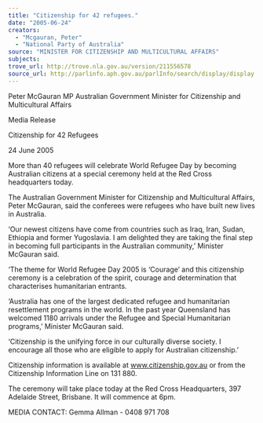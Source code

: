```yaml
---
title: "Citizenship for 42 refugees."
date: "2005-06-24"
creators:
  - "Mcgauran, Peter"
  - "National Party of Australia"
source: "MINISTER FOR CITIZENSHIP AND MULTICULTURAL AFFAIRS"
subjects:
trove_url: http://trove.nla.gov.au/version/211556578
source_url: http://parlinfo.aph.gov.au/parlInfo/search/display/display.w3p;query=Id%3A%22media/pressrel/6YIG6%22
---
```


 

 Peter McGauran MP Australian Government Minister for Citizenship and  Multicultural Affairs

 

 Media Release 

 Citizenship for 42 Refugees

 24 June 2005

 More than 40 refugees will celebrate World Refugee Day by becoming Australian citizens at a special ceremony held at  the Red Cross headquarters today.

 The Australian Government Minister for Citizenship and Multicultural Affairs, Peter McGauran, said the conferees were  refugees who have built new lives in Australia.

 ‘Our newest citizens have come from countries such as Iraq, Iran, Sudan, Ethiopia and former Yugoslavia. I am delighted  they are taking the final step in becoming full participants in the Australian community,’ Minister McGauran said.

 ‘The theme for World Refugee Day 2005 is ‘Courage’ and this citizenship ceremony is a celebration of the spirit, courage  and determination that characterises humanitarian entrants. 

 ‘Australia has one of the largest dedicated refugee and humanitarian resettlement programs in the world. In the past year  Queensland has welcomed 1180 arrivals under the Refugee and Special Humanitarian programs,’ Minister McGauran said.

 ‘Citizenship is the unifying force in our culturally diverse society. I encourage all those who are eligible to apply for  Australian citizenship.’

 Citizenship information is available at www.citizenship.gov.au or from the Citizenship Information Line on 131 880.

 The ceremony will take place today at the Red Cross Headquarters, 397 Adelaide Street, Brisbane. It will commence at 6pm.

 MEDIA CONTACT: Gemma Allman - 0408 971 708

